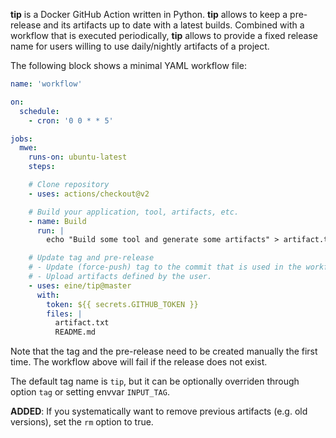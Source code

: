 **tip** is a Docker GitHub Action written in Python. **tip** allows to keep a pre-release and its artifacts up to date with a latest builds. Combined with a workflow that is executed periodically, **tip** allows to provide a fixed release name for users willing to use daily/nightly artifacts of a project.

The following block shows a minimal YAML workflow file:

```yml
name: 'workflow'

on:
  schedule:
    - cron: '0 0 * * 5'

jobs:
  mwe:
    runs-on: ubuntu-latest
    steps:

    # Clone repository
    - uses: actions/checkout@v2

    # Build your application, tool, artifacts, etc.
    - name: Build
      run: |
        echo "Build some tool and generate some artifacts" > artifact.txt

    # Update tag and pre-release
    # - Update (force-push) tag to the commit that is used in the workflow.
    # - Upload artifacts defined by the user.
    - uses: eine/tip@master
      with:
        token: ${{ secrets.GITHUB_TOKEN }}
        files: |
          artifact.txt
          README.md
```

Note that the tag and the pre-release need to be created manually the first time. The workflow above will fail if the release does not exist.

The default tag name is `tip`, but it can be optionally overriden through option `tag` or setting envvar `INPUT_TAG`.

**ADDED**:
If you systematically want to remove previous artifacts (e.g. old versions), set the `rm` option to true.
